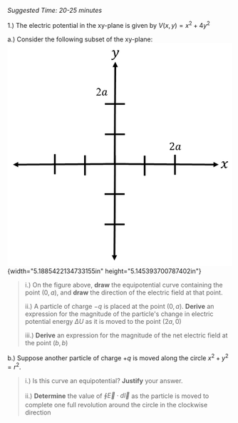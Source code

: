 *Suggested Time: 20-25 minutes*

1.) The electric potential in the xy-plane is given by
$V(x,y) = x^{2} + 4y^{2}$

a.) Consider the following subset of the
xy-plane:![](media/image1.png){width="5.1885422134733155in"
height="5.145393700787402in"}

> i.) On the figure above, **draw** the equipotential curve containing
> the point $(0,a)$, and **draw** the direction of the electric field at
> that point.
>
> ii.) A particle of charge $- q$ is placed at the point $(0,a)$.
> **Derive** an expression for the magnitude of the particle's change in
> electric potential energy $\Delta U$ as it is moved to the point
> $(2a,0)$
>
> iii.) **Derive** an expression for the magnitude of the net electric
> field at the point $(b,b)$

b.) Suppose another particle of charge $+ q$ is moved along the circle
$x^{2} + y^{2} = r^{2}$.

> i.) Is this curve an equipotential? **Justify** your answer.
>
> ii.) **Determine** the value of
> $\oint_{}^{}\overrightarrow{E} \cdot d\overrightarrow{l}$ as the
> particle is moved to complete one full revolution around the circle in
> the clockwise direction
